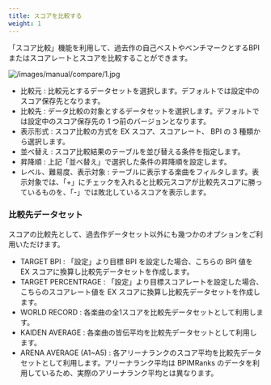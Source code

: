 ```yaml
---
title: スコアを比較する
weight: 1
---
```


「スコア比較」機能を利用して、過去作の自己ベストやベンチマークとするBPIまたはスコアレートとスコアを比較することができます。

![/images/manual/compare/1.jpg](/images/manual/compare/1.jpg)

- 比較元 : 比較元とするデータセットを選択します。デフォルトでは設定中のスコア保存先となります。
- 比較先 : データ比較の対象とするデータセットを選択します。デフォルトでは設定中のスコア保存先の 1 つ前のバージョンとなります。
- 表示形式 : スコア比較の方式を EX スコア、スコアレート、 BPI の 3 種類から選択します。
- 並べ替え : スコア比較結果のテーブルを並び替える条件を指定します。
- 昇降順 : 上記「並べ替え」で選択した条件の昇降順を設定します。
- レベル、難易度、表示対象 : テーブルに表示する楽曲をフィルタします。表示対象では、「+」にチェックを入れると比較元スコアが比較先スコアに勝っているものを、「-」では敗北しているスコアを表示します。

### 比較先データセット

スコアの比較先として、過去作データセット以外にも幾つかのオプションをご利用いただけます。

- TARGET BPI : 「設定」より目標 BPI を設定した場合、こちらの BPI 値を EX スコアに換算し比較先データセットを作成します。
- TARGET PERCENTRAGE : 「設定」より目標スコアレートを設定した場合、こちらのスコアレート値を EX スコアに換算し比較先データセットを作成します。
- WORLD RECORD : 各楽曲の全1スコアを比較先データセットとして利用します。
- KAIDEN AVERAGE : 各楽曲の皆伝平均を比較先データセットとして利用します。
- ARENA AVERAGE (A1~A5) : 各アリーナランクのスコア平均を比較先データセットとして利用します。アリーナランク平均は BPIMRanks のデータを利用しているため、実際のアリーナランク平均とは異なります。

